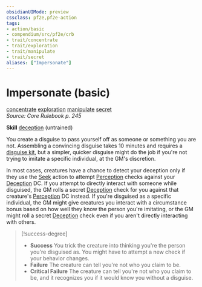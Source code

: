```yaml
---
obsidianUIMode: preview
cssclass: pf2e,pf2e-action
tags:
- action/basic
- compendium/src/pf2e/crb
- trait/concentrate
- trait/exploration
- trait/manipulate
- trait/secret
aliases: ["Impersonate"]
---
```

# Impersonate (basic)
[concentrate](/rules/traits/concentrate.md)  [exploration](/rules/traits/exploration.md)  [manipulate](/rules/traits/manipulate.md)  [secret](/rules/traits/secret.md)  
*Source: Core Rulebook p. 245*  

**Skill** [deception](/compendium/skills.md#Deception) (untrained)

You create a disguise to pass yourself off as someone or something you are not. Assembling a convincing disguise takes 10 minutes and requires a [disguise kit](/compendium/equipment/items/disguise-kit.md), but a simpler, quicker disguise might do the job if you're not trying to imitate a specific individual, at the GM's discretion.

In most cases, creatures have a chance to detect your deception only if they use the [Seek](/rules/actions/seek.md) action to attempt [Perception](/compendium/skills.md#Perception) checks against your [Deception](/compendium/skills.md#Deception) DC. If you attempt to directly interact with someone while disguised, the GM rolls a secret [Deception](/compendium/skills.md#Deception) check for you against that creature's [Perception](/compendium/skills.md#Perception) DC instead. If you're disguised as a specific individual, the GM might give creatures you interact with a circumstance bonus based on how well they know the person you're imitating, or the GM might roll a secret [Deception](/compendium/skills.md#Deception) check even if you aren't directly interacting with others.

> [!success-degree] 
> - **Success** You trick the creature into thinking you're the person you're disguised as. You might have to attempt a new check if your behavior changes.
> - **Failure** The creature can tell you're not who you claim to be.
> - **Critical Failure** The creature can tell you're not who you claim to be, and it recognizes you if it would know you without a disguise.